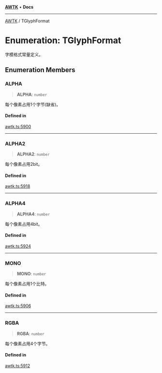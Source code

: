 [**AWTK**](../README.md) • **Docs**

***

[AWTK](../globals.md) / TGlyphFormat

# Enumeration: TGlyphFormat

字模格式常量定义。

## Enumeration Members

### ALPHA

> **ALPHA**: `number`

每个像素占用1个字节(缺省)。

#### Defined in

[awtk.ts:5900](https://github.com/zlgopen/awtk-binding/blob/1e0945ae06a2e3b3a4ad0ffa625288088a8ac5d4/tools/code_gen/js/output/awtk.ts#L5900)

***

### ALPHA2

> **ALPHA2**: `number`

每个像素占用2bit。

#### Defined in

[awtk.ts:5918](https://github.com/zlgopen/awtk-binding/blob/1e0945ae06a2e3b3a4ad0ffa625288088a8ac5d4/tools/code_gen/js/output/awtk.ts#L5918)

***

### ALPHA4

> **ALPHA4**: `number`

每个像素占用4bit。

#### Defined in

[awtk.ts:5924](https://github.com/zlgopen/awtk-binding/blob/1e0945ae06a2e3b3a4ad0ffa625288088a8ac5d4/tools/code_gen/js/output/awtk.ts#L5924)

***

### MONO

> **MONO**: `number`

每个像素占用1个比特。

#### Defined in

[awtk.ts:5906](https://github.com/zlgopen/awtk-binding/blob/1e0945ae06a2e3b3a4ad0ffa625288088a8ac5d4/tools/code_gen/js/output/awtk.ts#L5906)

***

### RGBA

> **RGBA**: `number`

每个像素占用4个字节。

#### Defined in

[awtk.ts:5912](https://github.com/zlgopen/awtk-binding/blob/1e0945ae06a2e3b3a4ad0ffa625288088a8ac5d4/tools/code_gen/js/output/awtk.ts#L5912)
